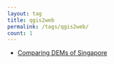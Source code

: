 ```yaml
---
layout: tag
title: qgis2web
permalink: /tags/qgis2web/
count: 1
---
```


- [Comparing DEMs of Singapore](https://wilsoncwc.github.io/comparing-dems-of-singapore/)
